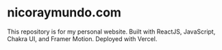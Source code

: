 # nicoraymundo.com

This repository is for my personal website. Built with ReactJS, JavaScript, Chakra UI, and Framer Motion. Deployed with Vercel.

